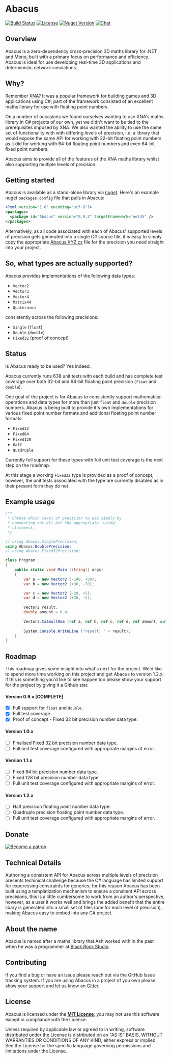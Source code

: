 # Abacus

[![Build Status](https://travis-ci.org/sungiant/abacus.png?branch=master)][status]
[![License](https://img.shields.io/badge/license-MIT-lightgrey.svg)][mit]
[![Nuget Version](https://img.shields.io/nuget/v/Abacus.svg)][nuget]
[![Chat](https://img.shields.io/badge/gitter-join%20chat-green.svg)][chat]

## Overview

Abacus is a zero-dependency cross-precision 3D maths library for .NET and Mono, built with a primary focus on performance and efficiency.  Abacus is ideal for use developing real-time 3D applications and deterministic network simulations.

## Why?

Remember [XNA][xna]?  It was a popular framework for building games and 3D applications using C#; part of the framework consisted of an excellent maths library for use with floating point numbers.

On a number of occasions we found ourselves wanting to use XNA's maths library in C# projects of our own, yet we didn't want to be tied to the prerequisites imposed by XNA.  We also wanted the ability to use the same set of functionality with with differing levels of precision, i.e. a library that would expose the same API for working with 32-bit floating point numbers as it did for working with 64-bit floating point numbers and even 64-bit fixed point numbers.

Abacus aims to provide all of the features of the XNA maths library whilst also supporting multiple levels of precision.

## Getting started

Abacus is available as a stand-alone library via [nuget][nuget].  Here's an example nuget `packages.config` file that pulls in Abacus:

```xml
<?xml version="1.0" encoding="utf-8"?>
<packages>
  <package id="Abacus" version="0.9.2" targetFramework="net45" />
</packages>
```

Alternatively, as all code associated with each of Abacus' supported levels of precision gets generated into a single C# source file, it is easy to simply copy the appropriate [Abacus.XYZ.cs][sources] file for the precision you need straight into your project.

## So, what types are actually supported?

Abacus provides implementations of the following data types:

* `Vector2`
* `Vector3`
* `Vector4`
* `Matrix44`
* `Quaternion`

consistently across the following precisions:

* `Single` (`float`)
* `Double` (`double`)
* `Fixed32` (proof of concept)


## Status

Is Abacus ready to be used?  Yes indeed.

Abacus currently runs 638 unit tests with each build and has complete test coverage over both 32-bit and 64-bit floating point precision (`float` and `double`).

One goal of the project is for Abacus to consistently support mathematical operations and data types for more than just `float` and `double` precision numbers.  Abacus is being built to provide it's own implementations for various fixed point number formats and additional floating point number formats:

* `Fixed32`
* `Fixed64`
* `Fixed128`
* `Half`
* `Quadruple`

Currently full support for these types with full unit test coverage is the next step on the roadmap.

At this stage a working  `Fixed32` type is provided as a proof of concept, however, the unit tests associated with the type are currently disabled as in their present form they do not .


## Example usage

```cs
/**
 * Choose which level of precision to use simply by
 * commenting out all but the appropriate 'using'
 * statement:
 */

// using Abacus.SinglePrecision;
using Abacus.DoublePrecision;
// using Abacus.Fixed32Precision;

class Program
{
    public static void Main (string[] args)
    {
        var a = new Vector2 (-100, +50);
        var b = new Vector2 (+90, -70);

        var c = new Vector2 (-20, +5);
        var d = new Vector2 (+30, -5);
        
        Vector2 result;
        double amount = 0.4;
        
        Vector2.CatmullRom (ref a, ref b, ref c, ref d, ref amount, out result);
        
        System.Console.WriteLine ("result: " + result);
    }
}

```


## Roadmap

This roadmap gives some insight into what's next for the project.  We'd like to spend more time working on this project and get Abacus to version 1.2.x; if this is something you'd like to see happen too please show your support for the project by giving it a Github star.

#### Version 0.9.x [COMPLETE]

- [x] Full support for `float` and `double`.
- [x] Full test coverage.
- [x] Proof of concept - Fixed 32 bit precision number data type.

#### Version 1.0.x

- [ ] Finalised Fixed 32 bit precision number data type.
- [ ] Full unit test coverage configured with appropriate margins of error.

#### Version 1.1.x

- [ ] Fixed 64 bit precision number data type.
- [ ] Fixed 128 bit precision number data type.
- [ ] Full unit test coverage configured with appropriate margins of error.

#### Version 1.2.x

- [ ] Half precision floating point number data type.
- [ ] Quadruple precision floating point number data type.
- [ ] Full unit test coverage configured with appropriate margins of error.

## Donate

[![Become a patron](https://c5.patreon.com/external/logo/become_a_patron_button.png)](https://www.patreon.com/sungiant)

## Technical Details

Authoring a consistent API for Abacus across multiple levels of precision presents techinical challenge because the C# language has limited support for experessing constraints for generics; for this reason Abacus has been built using a templatization mechanism to ensure a consitent API across precisions, this is a little cumbersome to work from an author's perspective, however, as a user it works well and brings the added benefit that the entire libary is generated into a small set of files (one for each level of precision), making Abacus easy to embed into any C# project.

## About the name

Abacus is named after a maths library that Ash worked with in the past when he was a programmer at [Black Rock Studio][br].

## Contributing

If you find a bug or have an issue please reach out via the GitHub Issue tracking system.  If you are using Abacus in a project of you own please show your support and let us know on [Gitter][chat].

## License

Abacus is licensed under the **[MIT License][mit]**; you may not use this software except in compliance with the License.

Unless required by applicable law or agreed to in writing, software
distributed under the License is distributed on an "AS IS" BASIS,
WITHOUT WARRANTIES OR CONDITIONS OF ANY KIND, either express or implied.
See the License for the specific language governing permissions and
limitations under the License.

[mit]: https://raw.githubusercontent.com/sungiant/abacus/master/LICENSE
[nuget]: https://www.nuget.org/packages/Abacus/
[sources]: https://github.com/sungiant/abacus/tree/master/source/abacus/src/main/cs
[xna]: https://en.wikipedia.org/wiki/Microsoft_XNA
[hacker]: https://www.hackerrank.com
[br]: https://en.wikipedia.org/wiki/Black_Rock_Studio
[status]: https://travis-ci.org/sungiant/abacus
[chat]: https://gitter.im/sungiant/abacus?utm_source=badge&utm_medium=badge&utm_campaign=pr-badge&utm_content=badge



